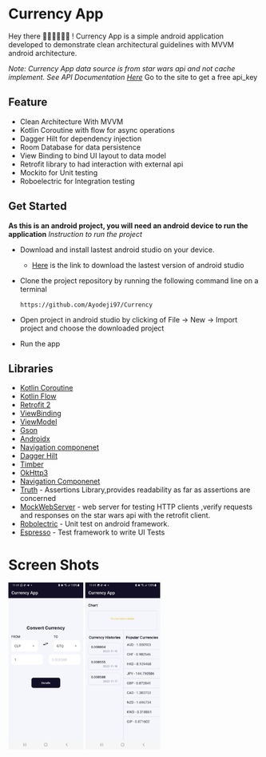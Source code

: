 # Currency App

Hey there 👋🏼👋🏼👋🏼 !
Currency App is a simple android application developed to demonstrate clean architectural guidelines with MVVM android architecture.

_Note: Currency App data source is from star wars api and not cache implement.
See API Documentation [Here]("https://fixer.io/documentation")_
Go to the site to get a free api_key

## Feature
* Clean Architecture With MVVM
* Kotlin Coroutine with flow for async operations
* Dagger Hilt for dependency injection
* Room Database for data persistence
* View Binding to bind UI layout to data model
* Retrofit library to had interaction with external api
* Mockito for Unit testing
* Roboelectric for Integration testing


## Get Started
**As this is an android project, you will need an android device to run the application**
_Instruction to run the project_
* Download and install lastest android studio on your device.
    - [Here](https://developer.android.com/studio) is the link to download the lastest version of android studio
* Clone the project repository by running the following command line on a terminal

    ```
    https://github.com/Ayodeji97/Currency
    ```
* Open project in android studio by clicking of File -> New -> Import project and choose the downloaded project
* Run the app

## Libraries
* [Kotlin Coroutine](https://developer.android.com/kotlin/coroutines)
* [Kotlin Flow](https://developer.android.com/kotlin/flow)
* [Retrofit 2](https://github.com/square/retrofit)
* [ViewBinding](https://developer.android.com/topic/libraries/view-binding)
* [ViewModel](https://developer.android.com/topic/libraries/architecture/viewmodel)
* [Gson](https://github.com/google/gson)
* [Androidx](https://developer.android.com/jetpack/androidx)
* [Navigation componenet](https://developer.android.com/guide/navigation)
* [Dagger Hilt](https://dagger.dev/hilt/)
* [Timber](https://github.com/JakeWharton/timber)
* [OkHttp3](https://square.github.io/okhttp/)
* [Navigation Componenet](https://developer.android.com/guide/navigation)
* [Truth](https://truth.dev/) - Assertions Library,provides readability as far as assertions are concerned
* [MockWebServer](https://github.com/square/okhttp/tree/master/mockwebserver) - web server for testing HTTP clients ,verify requests and responses on the star wars api with the retrofit client.
* [Robolectric](http://robolectric.org/) - Unit test on android framework.
* [Espresso](https://developer.android.com/training/testing/espresso) - Test framework to write UI Tests


# Screen Shots
<p float="left">
  <img src="app/src/main/res/drawable/currency_home.jpeg" width="150" />
  <img src="app/src/main/res/drawable/currency_details.jpeg" width="150" />
</p>
